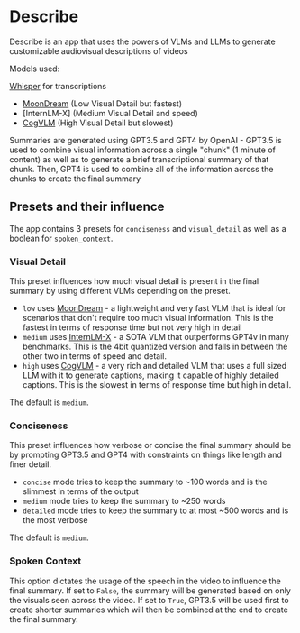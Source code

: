 # Describe

Describe is an app that uses the powers of VLMs and LLMs to generate customizable audiovisual descriptions of videos

Models used:

[Whisper](https://www.sievedata.com/functions/sieve/speech_transcriber) for transcriptions

- [MoonDream](https://www.sievedata.com/functions/sieve/moondream) (Low Visual Detail but fastest)
- [InternLM-X] (Medium Visual Detail and speed)
- [CogVLM](https://www.sievedata.com/functions/sieve/cogvlm-chat) (High Visual Detail but slowest)

Summaries are generated using GPT3.5 and GPT4 by OpenAI - GPT3.5 is used to combine visual information across a single "chunk" (1 minute of content) as well as to generate a brief transcriptional summary of that chunk. Then, GPT4 is used to combine all of the information across the chunks to create the final summary

## Presets and their influence

The app contains 3 presets for `conciseness` and `visual_detail` as well as a boolean for `spoken_context`.

### Visual Detail

This preset influences how much visual detail is present in the final summary by using different VLMs depending on the preset.

- `low` uses [MoonDream](https://www.sievedata.com/functions/sieve/moondream) - a lightweight and very fast VLM that is ideal for scenarios that don't require too much visual information. This is the fastest in terms of response time but not very high in detail
- `medium` uses [InternLM-X](https://www.sievedata.com/functions/sieve/internlmx-composer-2q) - a SOTA VLM that outperforms GPT4v in many benchmarks. This is the 4bit quantized version and falls in between the other two in terms of speed and detail.
- `high` uses [CogVLM](https://www.sievedata.com/functions/sieve/cogvlm-chat) - a very rich and detailed VLM that uses a full sized LLM with it to generate captions, making it capable of highly detailed captions. This is the slowest in terms of response time but high in detail.

The default is `medium`.

### Conciseness

This preset influences how verbose or concise the final summary should be by prompting GPT3.5 and GPT4 with constraints on things like length and finer detail.

- `concise` mode tries to keep the summary to ~100 words and is the slimmest in terms of the output
- `medium` mode tries to keep the summary to ~250 words
- `detailed` mode tries to keep the summary to at most ~500 words and is the most verbose

The default is  `medium`.

### Spoken Context

This option dictates the usage of the speech in the video to influence the final summary. If set to `False`, the summary will be generated based on only the visuals seen across the video. If set to `True`, GPT3.5 will be used first to create shorter summaries which will then be combined at the end to create the final summary.
